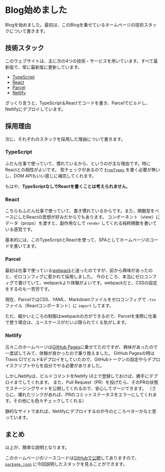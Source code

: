 # Blog始めました

Blogを始めました。最初は、このBlogを乗せているホームページの技術スタックについて書きます。

## 技術スタック

このウェブサイトは、主に次の4つの技術・サービスを用いています。すべて最新版で、常に最新版に更新しています。

-   [TypeScript](https://www.typescriptlang.org/)
-   [React](https://reactjs.org/)
-   [Parcel](https://parceljs.org/)
-   [Netlify](https://www.netlify.com/)

ざっくり言うと、TypeScript＆Reactでコードを書き、Parcelでビルドし、Netlifyにデプロイしています。

## 採用理由

次に、それぞれのスタックを採用した理由について書きます。

### TypeScript

ふだん仕事で使っていて、慣れているから、というのが主な理由です。特にReactとの相性がよいです。
型チェックがあるので [`PropTypes`](https://github.com/facebook/prop-types) を書く必要が無いし、DOM APIもいい感じに補完してくれます。

もはや、**TypeScriptなしでReactを書くことは考えられません**。

### React

こちらもふだん仕事で使っていて、書き慣れているからです。また、関数型をベースにしたReactの思想が好みだからでもあります。
コンポーネント（view）にデータ（props）を渡すと、副作用なしで `render` してくれる純粋関数を書いている感覚です。

基本的には、このTypeScriptとReactを使って、SPAとしてホームページのコードを書いてます。

### Parcel

最初は仕事で使っている[webpack](https://webpack.js.org/)と迷ったのですが、前から興味があったのと、ゼロコンフィグに惹かれて採用しました。
今のところ、本当にゼロコンフィグで書けていて、webpackより体験がよいです。webpackだと、CSSの設定をするのも一苦労です。

現在、ParcelではCSS、YAML、Markdownファイルをゼロコンフィグで `.tsx` ファイル（Reactコンポーネント）に `import` してます。

ただ、細かいところの制御はwebpackの方ができるので、Parcelを実際に仕事で使う場合は、ユースケースがだいぶ限られてくる気がします。

### Netlify

元々このホームページは[GitHub Pages](https://pages.github.com/)に乗せてたのですが、興味があったので一度試してみて、体験が良かったので乗り換えました。
GitHub Pagesの時はTravis CIでビルド&デプロイをしていたので、GitHubトークンの設定やらデプロイスクリプトやらを自分でやる必要がありました。

しかしNetlifyは、ビルドコマンドをNetlify UI上で登録しておけば、勝手にデプロイまでしてくれます。
また、Pull Request（PR）を投げたら、そのPRの状態でステージングサイトを公開してくれるので、安心してマージできます。
（さらに、壊れたリンクがあれば、PRのコミットステータスをエラーにしてくれます。その他にも色々チェックしてくれる）

静的なサイトであれば、Netlifyにデプロイするのが今のところベターかなと思っています。

## まとめ

以上が、簡単な説明となります。

このホームページのソースコードは[GitHubで公開](https://github.com/ybiquitous/homepage)してありますので、[`package.json`](https://github.com/ybiquitous/homepage/blob/master/package.json) に今回説明したスタックを見ることができます。
